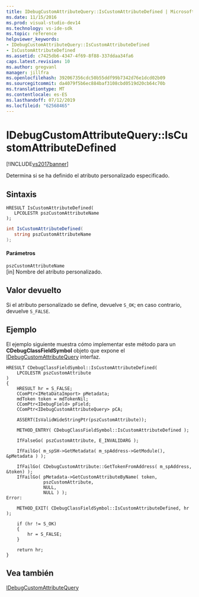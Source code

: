 ```yaml
---
title: IDebugCustomAttributeQuery::IsCustomAttributeDefined | Microsoft Docs
ms.date: 11/15/2016
ms.prod: visual-studio-dev14
ms.technology: vs-ide-sdk
ms.topic: reference
helpviewer_keywords:
- IDebugCustomAttributeQuery::IsCustomAttributeDefined
- IsCustomAttributeDefined
ms.assetid: c7425db6-4347-4f69-8f88-337ddaa34fa6
caps.latest.revision: 10
ms.author: gregvanl
manager: jillfra
ms.openlocfilehash: 392067356cdc50b55ddf99b7342d76e1dcd02b09
ms.sourcegitcommit: da4079f5b6ec884baf3108cbd0519d20cb64c70b
ms.translationtype: MT
ms.contentlocale: es-ES
ms.lasthandoff: 07/12/2019
ms.locfileid: "62568465"
---
```

# <a name="idebugcustomattributequeryiscustomattributedefined"></a>IDebugCustomAttributeQuery::IsCustomAttributeDefined
[!INCLUDE[vs2017banner](../../../includes/vs2017banner.md)]

Determina si se ha definido el atributo personalizado especificado.  
  
## <a name="syntax"></a>Sintaxis  
  
```cpp#  
HRESULT IsCustomAttributeDefined(  
   LPCOLESTR pszCustomAttributeName  
);  
```  
  
```csharp  
int IsCustomAttributeDefined(  
   string pszCustomAttributeName  
);  
```  
  
#### <a name="parameters"></a>Parámetros  
 `pszCustomAttributeName`  
 [in] Nombre del atributo personalizado.  
  
## <a name="return-value"></a>Valor devuelto  
 Si el atributo personalizado se define, devuelve `S_OK`; en caso contrario, devuelve `S_FALSE`.  
  
## <a name="example"></a>Ejemplo  
 El ejemplo siguiente muestra cómo implementar este método para un **CDebugClassFieldSymbol** objeto que expone el [IDebugCustomAttributeQuery](../../../extensibility/debugger/reference/idebugcustomattributequery.md) interfaz.  
  
```cpp#  
HRESULT CDebugClassFieldSymbol::IsCustomAttributeDefined(  
    LPCOLESTR pszCustomAttribute  
)  
{  
    HRESULT hr = S_FALSE;  
    CComPtr<IMetaDataImport> pMetadata;  
    mdToken token = mdTokenNil;  
    CComPtr<IDebugField> pField;  
    CComPtr<IDebugCustomAttributeQuery> pCA;  
  
    ASSERT(IsValidWideStringPtr(pszCustomAttribute));  
  
    METHOD_ENTRY( CDebugClassFieldSymbol::IsCustomAttributeDefined );  
  
    IfFalseGo( pszCustomAttribute, E_INVALIDARG );  
  
    IfFailGo( m_spSH->GetMetadata( m_spAddress->GetModule(), &pMetadata ) );  
  
    IfFailGo( CDebugCustomAttribute::GetTokenFromAddress( m_spAddress, &token) );  
    IfFailGo( pMetadata->GetCustomAttributeByName( token,  
              pszCustomAttribute,  
              NULL,  
              NULL ) );  
Error:  
  
    METHOD_EXIT( CDebugClassFieldSymbol::IsCustomAttributeDefined, hr );  
  
    if (hr != S_OK)  
    {  
        hr = S_FALSE;  
    }  
  
    return hr;  
}  
```  
  
## <a name="see-also"></a>Vea también  
 [IDebugCustomAttributeQuery](../../../extensibility/debugger/reference/idebugcustomattributequery.md)
